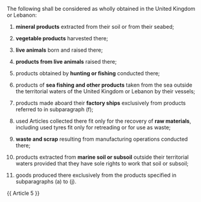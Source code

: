 The following shall be considered as wholly obtained in the United Kingdom or Lebanon:

1. **mineral products** extracted from their soil or from their seabed;

2. **vegetable products** harvested there;

3. **live animals** born and raised there;

4. **products from live animals** raised there;

5. products obtained by **hunting or fishing** conducted there;

6. products of **sea fishing and other products** taken from the sea outside the territorial waters of the United Kingdom or Lebanon by their vessels;

7. products made aboard their **factory ships** exclusively from products referred to in subparagraph (f);

8. used Articles collected there fit only for the recovery of **raw materials**, including used tyres fit only for retreading or for use as waste;

9. **waste and scrap** resulting from manufacturing operations conducted there;

10. products extracted from **marine soil or subsoil** outside their territorial waters provided that they have sole rights to work that soil or subsoil;

11. goods produced there exclusively from the products specified in subparagraphs (a) to (j).

{{ Article 5 }}
